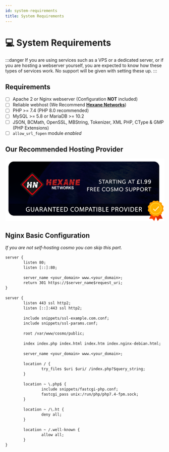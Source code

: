```yaml
---
id: system-requirements
title: System Requirements
---
```


# 💻 System Requirements

:::danger
If you are using services such as a VPS or a dedicated server, or if you are hosting a webserver yourself, you are expected to know how these types of services work. No support will be given with setting these up.
:::

## Requirements

* [ ] Apache 2 or Nginx webserver (Configuration **NOT** included)
* [ ] Reliable webhost (We Recommend [**Hexane Networks**](https://billing.hexanenetworks.com/aff.php?aff=358))
* [ ] PHP >= 7.4 (PHP 8.0 recommended)
* [ ] MySQL >= 5.8 or MariaDB >= 10.2
* [ ] JSON, BCMath, OpenSSL, MBString, Tokenizer, XML PHP, CType & GMP (PHP Extensions)
* [ ] `allow_url_fopen` module _enabled_

## Our Recommended Hosting Provider

[![Hexane Networks (Use Code COSMO for 25% off at checkout)](../../static/img/hexane-promo.png)](https://billing.hexanenetworks.com/aff.php?aff=358)

## Nginx Basic Configuration

_If you are not self-hosting cosmo you can skip this part._

```nginx
server {
        listen 80;
        listen [::]:80;

        server_name <your_domain> www.<your_domain>;
        return 301 https://$server_name$request_uri;
}

server {
        listen 443 ssl http2;
        listen [::]:443 ssl http2;

        include snippets/ssl-example.com.conf;
        include snippets/ssl-params.conf;

        root /var/www/cosmo/public;

        index index.php index.html index.htm index.nginx-debian.html;

        server_name <your_domain> www.<your_domain>;

        location / {
                try_files $uri $uri/ /index.php?$query_string;
        }

        location ~ \.php$ {
                include snippets/fastcgi-php.conf;
                fastcgi_pass unix:/run/php/php7.4-fpm.sock;
        }

        location ~ /\.ht {
                deny all;
        }

        location ~ /.well-known {
                allow all;
        }
}
```


